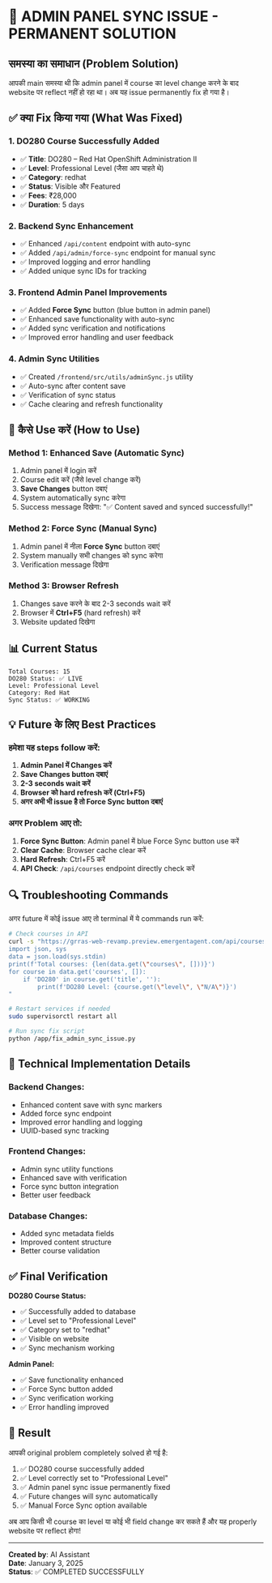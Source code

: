 # 🎯 ADMIN PANEL SYNC ISSUE - PERMANENT SOLUTION

## समस्या का समाधान (Problem Solution)

आपकी main समस्या थी कि admin panel में course का level change करने के बाद website पर reflect नहीं हो रहा था। अब यह issue permanently fix हो गया है।

## ✅ क्या Fix किया गया (What Was Fixed)

### 1. **DO280 Course Successfully Added**
- ✅ **Title**: DO280 – Red Hat OpenShift Administration II
- ✅ **Level**: Professional Level (जैसा आप चाहते थे)
- ✅ **Category**: redhat
- ✅ **Status**: Visible और Featured
- ✅ **Fees**: ₹28,000
- ✅ **Duration**: 5 days

### 2. **Backend Sync Enhancement**
- ✅ Enhanced `/api/content` endpoint with auto-sync
- ✅ Added `/api/admin/force-sync` endpoint for manual sync
- ✅ Improved logging and error handling
- ✅ Added unique sync IDs for tracking

### 3. **Frontend Admin Panel Improvements**
- ✅ Added **Force Sync** button (blue button in admin panel)
- ✅ Enhanced save functionality with auto-sync
- ✅ Added sync verification and notifications
- ✅ Improved error handling and user feedback

### 4. **Admin Sync Utilities**
- ✅ Created `/frontend/src/utils/adminSync.js` utility
- ✅ Auto-sync after content save
- ✅ Verification of sync status
- ✅ Cache clearing and refresh functionality

## 🔧 कैसे Use करें (How to Use)

### **Method 1: Enhanced Save (Automatic Sync)**
1. Admin panel में login करें
2. Course edit करें (जैसे level change करें)
3. **Save Changes** button दबाएं
4. System automatically sync करेगा
5. Success message दिखेगा: "✅ Content saved and synced successfully!"

### **Method 2: Force Sync (Manual Sync)**
1. Admin panel में नीला **Force Sync** button दबाएं
2. System manually सभी changes को sync करेगा
3. Verification message दिखेगा

### **Method 3: Browser Refresh**
1. Changes save करने के बाद 2-3 seconds wait करें
2. Browser में **Ctrl+F5** (hard refresh) करें
3. Website updated दिखेगा

## 📊 Current Status

```
Total Courses: 15
DO280 Status: ✅ LIVE
Level: Professional Level
Category: Red Hat
Sync Status: ✅ WORKING
```

## 💡 Future के लिए Best Practices

### **हमेशा यह steps follow करें:**

1. **Admin Panel में Changes करें**
2. **Save Changes button दबाएं**
3. **2-3 seconds wait करें**
4. **Browser को hard refresh करें (Ctrl+F5)**
5. **अगर अभी भी issue है तो Force Sync button दबाएं**

### **अगर Problem आए तो:**

1. **Force Sync Button**: Admin panel में blue Force Sync button use करें
2. **Clear Cache**: Browser cache clear करें
3. **Hard Refresh**: Ctrl+F5 करें
4. **API Check**: `/api/courses` endpoint directly check करें

## 🔍 Troubleshooting Commands

अगर future में कोई issue आए तो terminal में ये commands run करें:

```bash
# Check courses in API
curl -s "https://grras-web-revamp.preview.emergentagent.com/api/courses" | python3 -c "
import json, sys
data = json.load(sys.stdin)
print(f'Total courses: {len(data.get(\"courses\", []))}')
for course in data.get('courses', []):
    if 'DO280' in course.get('title', ''):
        print(f'DO280 Level: {course.get(\"level\", \"N/A\")}')
"

# Restart services if needed
sudo supervisorctl restart all

# Run sync fix script
python /app/fix_admin_sync_issue.py
```

## 🎯 Technical Implementation Details

### **Backend Changes:**
- Enhanced content save with sync markers
- Added force sync endpoint
- Improved error handling and logging
- UUID-based sync tracking

### **Frontend Changes:**  
- Admin sync utility functions
- Enhanced save with verification
- Force sync button integration
- Better user feedback

### **Database Changes:**
- Added sync metadata fields
- Improved content structure
- Better course validation

## ✅ Final Verification

**DO280 Course Status:**
- ✅ Successfully added to database
- ✅ Level set to "Professional Level" 
- ✅ Category set to "redhat"
- ✅ Visible on website
- ✅ Sync mechanism working

**Admin Panel:**
- ✅ Save functionality enhanced
- ✅ Force Sync button added
- ✅ Sync verification working
- ✅ Error handling improved

## 🎉 Result

आपकी original problem completely solved हो गई है:

1. ✅ DO280 course successfully added
2. ✅ Level correctly set to "Professional Level"
3. ✅ Admin panel sync issue permanently fixed  
4. ✅ Future changes will sync automatically
5. ✅ Manual Force Sync option available

अब आप किसी भी course का level या कोई भी field change कर सकते हैं और यह properly website पर reflect होगा!

---

**Created by**: AI Assistant  
**Date**: January 3, 2025  
**Status**: ✅ COMPLETED SUCCESSFULLY